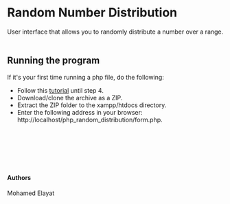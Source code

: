 # Random Number Distribution

User interface that allows you to randomly distribute a number over a range.
&nbsp;
&nbsp;

## Running the program

If it's your first time running a php file, do the following:  

 - Follow this [tutorial](http://www.tutorialspoint.com/articles/run-a-php-program-in-xampp-server) until step 4. 
 - Download/clone the archive as a ZIP.  
 - Extract the ZIP folder to the xampp/htdocs directory.  
 - Enter the following address in your browser: http://localhost/php_random_distribution/form.php.

&nbsp;  
&nbsp;  
&nbsp;  
&nbsp;  
&nbsp;  

#### Authors



Mohamed Elayat  
